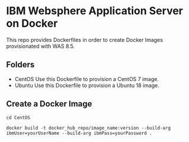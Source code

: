 # IBM Websphere Application Server on Docker
This repo provides Dockerfiles in order to create Docker Images provisionated with WAS 8.5.

## Folders
* CentOS
Use this Dockerfile to provision a CentOS 7 image.
* Ubuntu
Use this Dockerfile to provision a Ubuntu 18 image.

## Create a Docker Image
```
cd CentOS
```

```
docker build -t docker_hub_repo/image_name:version --build-arg ibmUser=yourUserName --build-arg ibmPass=yourPassword .
```